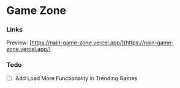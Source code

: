 # Game Zone

### Links
Preview: [https://nain-game-zone.vercel.app/](https://nain-game-zone.vercel.app/)

### Todo
- [ ] Add Load More Functionality in Trending Games
      
